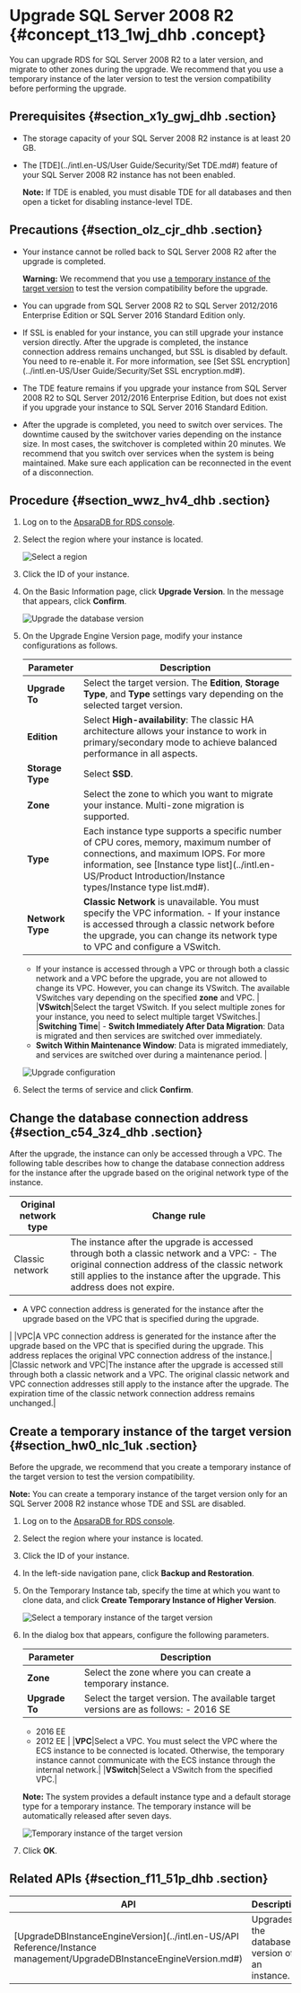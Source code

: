 # Upgrade SQL Server 2008 R2 {#concept_t13_1wj_dhb .concept}

You can upgrade RDS for SQL Server 2008 R2 to a later version, and migrate to other zones during the upgrade. We recommend that you use a temporary instance of the later version to test the version compatibility before performing the upgrade.

## Prerequisites {#section_x1y_gwj_dhb .section}

-   The storage capacity of your SQL Server 2008 R2 instance is at least 20 GB.
-   The [TDE](../intl.en-US/User Guide/Security/Set TDE.md#) feature of your SQL Server 2008 R2 instance has not been enabled.

    **Note:** If TDE is enabled, you must disable TDE for all databases and then open a ticket for disabling instance-level TDE.


## Precautions {#section_olz_cjr_dhb .section}

-   Your instance cannot be rolled back to SQL Server 2008 R2 after the upgrade is completed.

    **Warning:** We recommend that you use [a temporary instance of the target version](#) to test the version compatibility before the upgrade.

-   You can upgrade from SQL Server 2008 R2 to SQL Server 2012/2016 Enterprise Edition or SQL Server 2016 Standard Edition only.
-   If SSL is enabled for your instance, you can still upgrade your instance version directly. After the upgrade is completed, the instance connection address remains unchanged, but SSL is disabled by default. You need to re-enable it. For more information, see [Set SSL encryption](../intl.en-US/User Guide/Security/Set SSL encryption.md#).
-   The TDE feature remains if you upgrade your instance from SQL Server 2008 R2 to SQL Server 2012/2016 Enterprise Edition, but does not exist if you upgrade your instance to SQL Server 2016 Standard Edition.
-   After the upgrade is completed, you need to switch over services. The downtime caused by the switchover varies depending on the instance size. In most cases, the switchover is completed within 20 minutes. We recommend that you switch over services when the system is being maintained. Make sure each application can be reconnected in the event of a disconnection.

## Procedure {#section_wwz_hv4_dhb .section}

1.  Log on to the [ApsaraDB for RDS console](https://rds.console.aliyun.com/).
2.  Select the region where your instance is located.

    ![Select a region](http://static-aliyun-doc.oss-cn-hangzhou.aliyuncs.com/assets/img/7814/156273734736543_en-US.png)

3.  Click the ID of your instance.
4.  On the Basic Information page, click **Upgrade Version**. In the message that appears, click **Confirm**.

    ![Upgrade the database version](http://static-aliyun-doc.oss-cn-hangzhou.aliyuncs.com/assets/img/142817/156273734741115_en-US.png)

5.  On the Upgrade Engine Version page, modify your instance configurations as follows.

    |Parameter|Description|
    |---------|-----------|
    |**Upgrade To**|Select the target version. The **Edition**, **Storage Type**, and **Type** settings vary depending on the selected target version.|
    |**Edition**|Select **High-availability**: The classic HA architecture allows your instance to work in primary/secondary mode to achieve balanced performance in all aspects.|
    |**Storage Type**|Select **SSD**.|
    |**Zone**|Select the zone to which you want to migrate your instance. Multi-zone migration is supported.|
    |**Type**|Each instance type supports a specific number of CPU cores, memory, maximum number of connections, and maximum IOPS. For more information, see [Instance type list](../intl.en-US/Product Introduction/Instance types/Instance type list.md#).|
    |**Network Type**|**Classic Network** is unavailable. You must specify the VPC information.     -   If your instance is accessed through a classic network before the upgrade, you can change its network type to VPC and configure a VSwitch.
    -   If your instance is accessed through a VPC or through both a classic network and a VPC before the upgrade, you are not allowed to change its VPC. However, you can change its VSwitch. The available VSwitches vary depending on the specified **zone** and VPC.
 |
    |**VSwitch**|Select the target VSwitch. If you select multiple zones for your instance, you need to select multiple target VSwitches.|
    |**Switching Time**|     -   **Switch Immediately After Data Migration**: Data is migrated and then services are switched over immediately.
    -   **Switch Within Maintenance Window**: Data is migrated immediately, and services are switched over during a maintenance period.
 |

    ![Upgrade configuration](http://static-aliyun-doc.oss-cn-hangzhou.aliyuncs.com/assets/img/142817/156273734741116_en-US.png)

6.  Select the terms of service and click **Confirm**.

## Change the database connection address {#section_c54_3z4_dhb .section}

After the upgrade, the instance can only be accessed through a VPC. The following table describes how to change the database connection address for the instance after the upgrade based on the original network type of the instance.

|Original network type|Change rule|
|---------------------|-----------|
|Classic network|The instance after the upgrade is accessed through both a classic network and a VPC: -   The original connection address of the classic network still applies to the instance after the upgrade. This address does not expire.
-   A VPC connection address is generated for the instance after the upgrade based on the VPC that is specified during the upgrade.

 |
|VPC|A VPC connection address is generated for the instance after the upgrade based on the VPC that is specified during the upgrade. This address replaces the original VPC connection address of the instance.|
|Classic network and VPC|The instance after the upgrade is accessed still through both a classic network and a VPC. The original classic network and VPC connection addresses still apply to the instance after the upgrade. The expiration time of the classic network connection address remains unchanged.|

## Create a temporary instance of the target version {#section_hw0_nlc_1uk .section}

Before the upgrade, we recommend that you create a temporary instance of the target version to test the version compatibility.

**Note:** You can create a temporary instance of the target version only for an SQL Server 2008 R2 instance whose TDE and SSL are disabled.

1.  Log on to the [ApsaraDB for RDS console](https://rds.console.aliyun.com/).
2.  Select the region where your instance is located.
3.  Click the ID of your instance.
4.  In the left-side navigation pane, click **Backup and Restoration**.
5.  On the Temporary Instance tab, specify the time at which you want to clone data, and click **Create Temporary Instance of Higher Version**.

    ![Select a temporary instance of the target version](http://static-aliyun-doc.oss-cn-hangzhou.aliyuncs.com/assets/img/142817/156273734846604_en-US.png)

6.  In the dialog box that appears, configure the following parameters.

    |Parameter|Description|
    |---------|-----------|
    |**Zone**|Select the zone where you can create a temporary instance.|
    |**Upgrade To**|Select the target version. The available target versions are as follows:     -   2016 SE
    -   2016 EE
    -   2012 EE
 |
    |**VPC**|Select a VPC. You must select the VPC where the ECS instance to be connected is located. Otherwise, the temporary instance cannot communicate with the ECS instance through the internal network.|
    |**VSwitch**|Select a VSwitch from the specified VPC.|

    **Note:** The system provides a default instance type and a default storage type for a temporary instance. The temporary instance will be automatically released after seven days.

    ![Temporary instance of the target version](http://static-aliyun-doc.oss-cn-hangzhou.aliyuncs.com/assets/img/142817/156273734846602_en-US.png)

7.  Click **OK**.

## Related APIs {#section_f11_51p_dhb .section}

|API|Description|
|---|-----------|
|[UpgradeDBInstanceEngineVersion](../intl.en-US/API Reference/Instance management/UpgradeDBInstanceEngineVersion.md#)|Upgrades the database version of an instance.|

